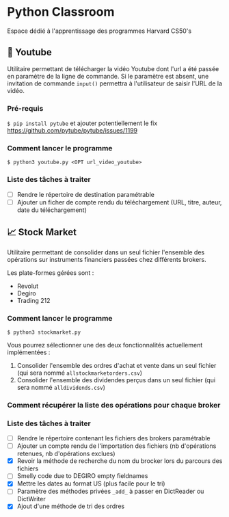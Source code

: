 # Python Classroom

Espace dédié à l'apprentissage des programmes Harvard CS50's

## :movie_camera: Youtube
Utilitaire permettant de télécharger la vidéo Youtube dont l'url a été passée en paramètre de la ligne de commande. Si le paramètre est absent, une invitation de commande `input()` permettra à l'utilisateur de saisir l'URL de la vidéo.

### Pré-requis
```$ pip install pytube```
et ajouter potentiellement le fix https://github.com/pytube/pytube/issues/1199


### Comment lancer le programme
```$ python3 youtube.py <OPT url_video_youtube>```

### Liste des tâches à traiter
- [ ] Rendre le répertoire de destination paramétrable
- [ ] Ajouter un ficher de compte rendu du téléchargement (URL, titre, auteur, date du téléchargement)

## :chart_with_upwards_trend: Stock Market
Utilitaire permettant de consolider dans un seul fichier l'ensemble des opérations sur instruments financiers passées chez différents brokers.

Les plate-formes gérées sont :
- Revolut
- Degiro
- Trading 212

### Comment lancer le programme
```$ python3 stockmarket.py```

Vous pourrez sélectionner une des deux fonctionnalités actuellement implémentées :
1. Consolider l'ensemble des ordres d'achat et vente dans un seul fichier (qui sera nommé `allstockmarketorders.csv`)
2. Consolider l'ensemble des dividendes perçus dans un seul fichier (qui sera nommé `alldividends.csv`)

### Comment récupérer la liste des opérations pour chaque broker


### Liste des tâches à traiter
- [ ] Rendre le répertoire contenant les fichiers des brokers paramétrable
- [ ] Ajouter un compte rendu de l'importation des fichiers (nb d'opérations retenues, nb d'opérations exclues)
- [x] Revoir la méthode de recherche du nom du brocker lors du parcours des fichiers
- [ ] Smelly code due to DEGIRO empty fieldnames
- [x] Mettre les dates au format US (plus facile pour le tri)
- [ ] Paramètre des méthodes privées ```_add_``` à passer en DictReader ou DictWriter
- [x] Ajout d'une méthode de tri des ordres